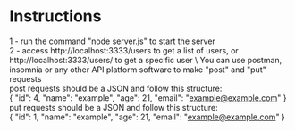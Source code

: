 # Instructions

1 - run the command "node server.js" to start the server \
2 - access http://localhost:3333/users to get a list of users, or http://localhost:3333/users/<userId> to get a specific user \ 
You can use postman, insomnia or any other API platform software to make "post" and "put" requests\
post requests should be a JSON and follow this structure: \
{
           "id": 4,
        "name": "example",
        "age": 21,
        "email": "example@example.com"
} \
put requests should be a JSON and follow this structure: \
{
           "id": 1,
        "name": "example",
        "age": 21,
        "email": "example@example.com"
}
